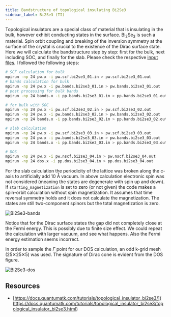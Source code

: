 ```yaml
---
title: Bandstructure of topological insulating Bi2Se3
sidebar_label: Bi2Se3 (TI)
---
```

Topological insulators are a special class of material that is insulating in the
bulk, however exhibit conducting states in the surface.
Bi<sub>2</sub>Se<sub>3</sub> is such a material. Spin orbit coupling and
breaking of the inversion symmetry at the surface of the crystal is crucial to
the existence of the Dirac surface state. Here we will calculate the
bandstructure step by step: first for the bulk, next including SOC, and finally
for the slab. Please check the respective [input files](
https://github.com/pranabdas/espresso/tree/master/src/Bi2Se3). I followed the
following steps:
```bash
# SCF calculation for bulk
mpirun -np 24 pw.x -i pw.scf.bi2se3_01.in > pw.scf.bi2se3_01.out
# bands calculation for bulk
mpirun -np 24 pw.x -i pw.bands.bi2se3_01.in > pw.bands.bi2se3_01.out
# post processing for bulk bands
mpirun -np 24 bands.x -i pp.bands.bi2se3_01.in > pp.bands.bi2se3_01.out

# for bulk with SOC
mpirun -np 24 pw.x -i pw.scf.bi2se3_02.in > pw.scf.bi2se3_02.out
mpirun -np 24 pw.x -i pw.bands.bi2se3_02.in > pw.bands.bi2se3_02.out
mpirun -np 24 bands.x -i pp.bands.bi2se3_02.in > pp.bands.bi2se3_02.out

# slab calculation
mpirun -np 24 pw.x -i pw.scf.bi2se3_03.in > pw.scf.bi2se3_03.out
mpirun -np 24 pw.x -i pw.bands.bi2se3_03.in > pw.bands.bi2se3_03.out
mpirun -np 24 bands.x -i pp.bands.bi2se3_03.in > pp.bands.bi2se3_03.out

# DOS
mpirun -np 24 pw.x -i pw.nscf.bi2se3_04.in > pw.nscf.bi2se3_04.out
mpirun -np 24 dos.x -i pp.dos.bi2se3_04.in > pp.dos.bi2se3_04.out
```

For the slab calculation the periodicity of the lattice was broken along the
c-axis to artificially add 10 Å vacuum. In above calculation electronic spin
was not considered (meaning the states are degenerate with spin up and down).
If `starting_magnetization` is set to zero (or not given) the code makes a
spin-orbit calculation without spin magnetization. It assumes that time reversal
symmetry holds and it does not calculate the magnetization. The states are
still two-component spinors but the total magnetization is zero.

<picture>
  <source type="image/webp" srcSet={require("/img/Bi2Se3-bands.webp").default} />
  <img src={require("/img/Bi2Se3-bands.png").default} alt="Bi2Se3-bands" />
</picture>

Notice that for the Dirac surface states the gap did not completely close at the
Fermi energy. This is possibly due to finite size effect. We could repeat the
calculation with larger vacuum, and see what happens. Also the Fermi energy
estimation seems incorrect.

In order to sample the $\Gamma$ point for our DOS calculation, an odd k-grid
mesh (25✕25✕5) was used. The signature of Dirac cone is evident from the DOS
figure.

<picture>
  <source type="image/webp" srcSet={require("/img/Bi2Se3-dos.webp").default} />
  <img src={require("/img/Bi2Se3-dos.png").default} alt="Bi2Se3-dos" />
</picture>

## Resources
- [https://docs.quantumatk.com/tutorials/topological_insulator_bi2se3/](
https://docs.quantumatk.com/tutorials/topological_insulator_bi2se3/topological_insulator_bi2se3.html)
